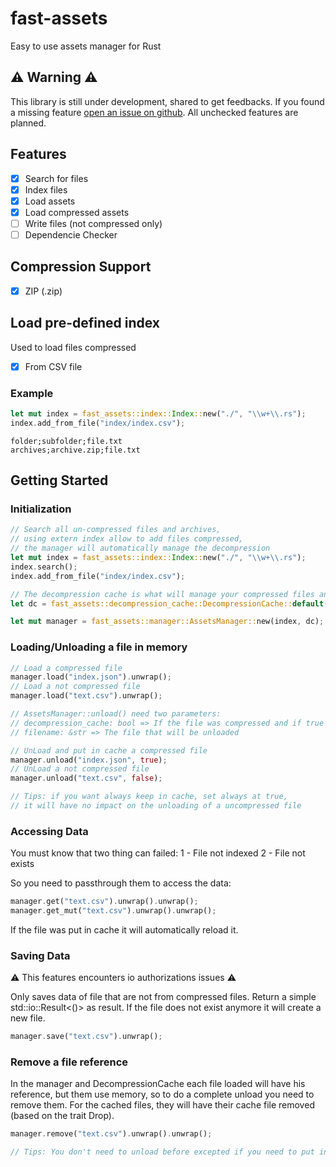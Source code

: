 # fast-assets

Easy to use assets manager for Rust

## ⚠️ Warning ⚠️

This library is still under development, shared to get feedbacks.
If you found a missing feature [open an issue on github](https://github.com/eVisualUser/fast-assets/issues).
All unchecked features are planned.

## Features

- [X] Search for files
- [X] Index files
- [X] Load assets
- [X] Load compressed assets
- [ ] Write files (not compressed only)
- [ ] Dependencie Checker

## Compression Support

- [x] ZIP (.zip)

## Load pre-defined index

Used to load files compressed

- [X] From CSV file

### Example

```rust
let mut index = fast_assets::index::Index::new("./", "\\w+\\.rs");
index.add_from_file("index/index.csv");
```

```csv
folder;subfolder;file.txt
archives;archive.zip;file.txt
```

## Getting Started

### Initialization

```rust
// Search all un-compressed files and archives,
// using extern index allow to add files compressed,
// the manager will automatically manage the decompression
let mut index = fast_assets::index::Index::new("./", "\\w+\\.rs");
index.search();
index.add_from_file("index/index.csv");

// The decompression cache is what will manage your compressed files and their caches.
let dc = fast_assets::decompression_cache::DecompressionCache::default();

let mut manager = fast_assets::manager::AssetsManager::new(index, dc);
```

### Loading/Unloading a file in memory

```rust
// Load a compressed file
manager.load("index.json").unwrap();
// Load a not compressed file
manager.load("text.csv").unwrap();
```

```rust
// AssetsManager::unload() need two parameters:
// decompression_cache: bool => If the file was compressed and if true it will put the file in the cache.
// filename: &str => The file that will be unloaded

// UnLoad and put in cache a compressed file
manager.unload("index.json", true);
// UnLoad a not compressed file
manager.unload("text.csv", false);

// Tips: if you want always keep in cache, set always at true,
// it will have no impact on the unloading of a uncompressed file
```

### Accessing Data

You must know that two thing can failed:
1 - File not indexed
2 - File not exists

So you need to passthrough them to access the data:

```rust
manager.get("text.csv").unwrap().unwrap();
manager.get_mut("text.csv").unwrap().unwrap();
```

If the file was put in cache it will automatically reload it.

### Saving Data

⚠️ This features encounters io authorizations issues ⚠️

Only saves data of file that are not from compressed files.
Return a simple std::io::Result<()> as result.
If the file does not exist anymore it will create a new file.

```rust
manager.save("text.csv").unwrap();
```

### Remove a file reference

In the manager and DecompressionCache each file loaded will have his reference,
but them use memory, so to do a complete unload you need to remove them.
For the cached files, they will have their cache file removed (based on the trait Drop).

```rust
manager.remove("text.csv").unwrap().unwrap();

// Tips: You don't need to unload before excepted if you need to put in cache
```
